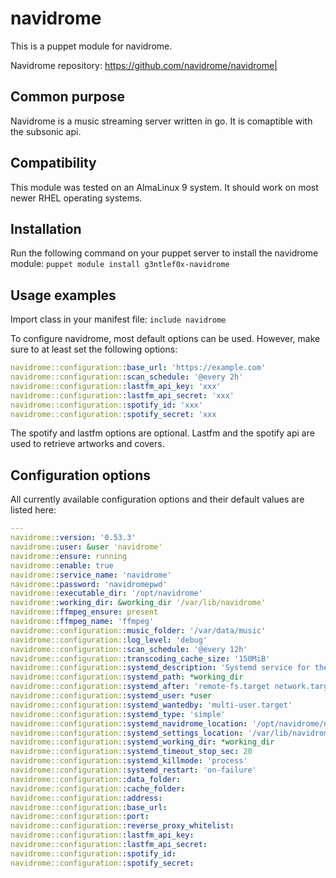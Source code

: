 # navidrome

This is a puppet module for navidrome.

Navidrome repository: https://github.com/navidrome/navidrome|

## Common purpose
Navidrome is a music streaming server written in go. It is comaptible with the subsonic api.

## Compatibility
This module was tested on an AlmaLinux 9 system. It should work on most newer RHEL operating systems.

## Installation
Run the following command on your puppet server to install the navidrome module:
`puppet module install g3ntlef0x-navidrome`

## Usage examples
Import class in your manifest file:
`include navidrome`

To configure navidrome, most default options can be used.
However, make sure to at least set the following options:
```yaml
navidrome::configuration::base_url: 'https://example.com'
navidrome::configuration::scan_schedule: '@every 2h'
navidrome::configuration::lastfm_api_key: 'xxx'
navidrome::configuration::lastfm_api_secret: 'xxx'
navidrome::configuration::spotify_id: 'xxx'
navidrome::configuration::spotify_secret: 'xxx
```
The spotify and lastfm options are optional. Lastfm and the spotify api are used to retrieve artworks and covers.

## Configuration options
All currently available configuration options and their default values are listed here:
```yaml
---
navidrome::version: '0.53.3'
navidrome::user: &user 'navidrome'
navidrome::ensure: running
navidrome::enable: true
navidrome::service_name: 'navidrome'
navidrome::password: 'navidromepwd'
navidrome::executable_dir: '/opt/navidrome'
navidrome::working_dir: &working_dir '/var/lib/navidrome'
navidrome::ffmpeg_ensure: present
navidrome::ffmpeg_name: 'ffmpeg'
navidrome::configuration::music_folder: '/var/data/music'
navidrome::configuration::log_level: 'debug'
navidrome::configuration::scan_schedule: '@every 12h'
navidrome::configuration::transcoding_cache_size: '150MiB'
navidrome::configuration::systemd_description: 'Systemd service for the navidrome application'
navidrome::configuration::systemd_path: *working_dir
navidrome::configuration::systemd_after: 'remote-fs.target network.target'
navidrome::configuration::systemd_user: *user
navidrome::configuration::systemd_wantedby: 'multi-user.target'
navidrome::configuration::systemd_type: 'simple'
navidrome::configuration::systemd_navidrome_location: '/opt/navidrome/navidrome'
navidrome::configuration::systemd_settings_location: '/var/lib/navidrome/navidrome.toml'
navidrome::configuration::systemd_working_dir: *working_dir
navidrome::configuration::systemd_timeout_stop_sec: 20
navidrome::configuration::systemd_killmode: 'process'
navidrome::configuration::systemd_restart: 'on-failure'
navidrome::configuration::data_folder:
navidrome::configuration::cache_folder:
navidrome::configuration::address:
navidrome::configuration::base_url:
navidrome::configuration::port:
navidrome::configuration::reverse_proxy_whitelist:
navidrome::configuration::lastfm_api_key:
navidrome::configuration::lastfm_api_secret:
navidrome::configuration::spotify_id:
navidrome::configuration::spotify_secret:
```
